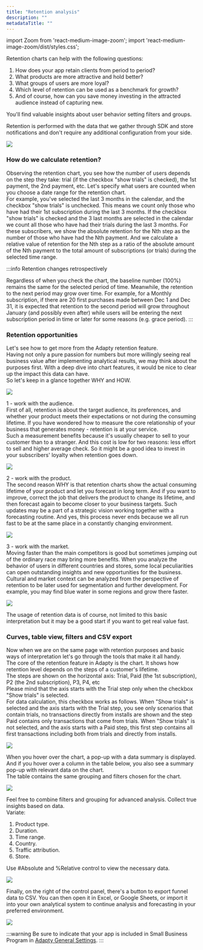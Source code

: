 ```yaml
---
title: "Retention analysis"
description: ""
metadataTitle: ""
---
```


import Zoom from 'react-medium-image-zoom';
import 'react-medium-image-zoom/dist/styles.css';

Retention charts can help with the following questions:

1. How does your app retain clients from period to period?
2. What products are more attractive and hold better?
3. What groups of users are more loyal? 
4. Which level of retention can be used as a benchmark for growth?
5. And of course, how can you save money investing in the attracted audience instead of capturing new.

You'll find valuable insights about user behavior setting filters and groups.   

Retention is performed with the data that we gather through SDK and store notifications and don't require any additional configuration from your side.


<Zoom>
  <img src={require('./img/86dc5ac-CleanShot_2023-01-09_at_18.56.15.webp').default}
  style={{
    border: '1px solid #727272', /* border width and color */
    width: '700px', /* image width */
    display: 'block', /* for alignment */
    margin: '0 auto' /* center alignment */
  }}
/>
</Zoom>





### How do we calculate retention?

Observing the retention chart, you see how the number of users depends on the step they take: trial (if the checkbox "show trials" is checked), the 1st payment, the 2nd payment, etc. Let's specify what users are counted when you choose a date range for the retention chart.  
For example, you've selected the last 3 months in the calendar, and the checkbox "show trials" is unchecked. This means we count only those who have had their 1st subscription during the last 3 months. If the checkbox "show trials" is checked and the 3 last months are selected in the calendar we count all those who have had their trials during the last 3 months. For these subscribers, we show the absolute retention for the Nth step as the number of those who have had the Nth payment. And we calculate a relative value of retention for the Nth step as a ratio of the absolute amount of the Nth payment to the total amount of subscriptions (or trials) during the selected time range.     

:::info
Retention changes retrospectively

Regardless of when you check the chart, the baseline number (100%) remains the same for the selected period of time. Meanwhile, the retention to the next period may grow over time.
For example, for a Monthly subscription, if there are 20 first purchases made between Dec 1 and Dec 31, it is expected that retention to the second period will grow throughout January (and possibly even after) while users will be entering the next subscription period in time or later for some reasons (e.g. grace period).
:::

### Retention opportunities

Let's see how to get more from the Adapty retention feature.  
Having not only a pure passion for numbers but more willingly seeing real business value after implementing analytical results, we may think about the purposes first. With a deep dive into chart features, it would be nice to clear up the impact this data can have.  
So let's keep in a glance together WHY and HOW. 


<Zoom>
  <img src={require('./img/e501382-CleanShot_2022-07-11_at_21.09.20.webp').default}
  style={{
    border: '1px solid #727272', /* border width and color */
    width: '700px', /* image width */
    display: 'block', /* for alignment */
    margin: '0 auto' /* center alignment */
  }}
/>
</Zoom>





1 - work with the audience.  
First of all, retention is about the target audience, its preferences, and whether your product meets their expectations or not during the consuming lifetime. If you have wondered how to measure the core relationship of your business that generates money - retention is at your service.  
Such a measurement benefits because it's usually cheaper to sell to your customer than to a stranger. And this cost is low for two reasons: less effort to sell and higher average check. So it might be a good idea to invest in your subscribers' loyalty when retention goes down. 


<Zoom>
  <img src={require('./img/e10de4a-CleanShot_2022-07-11_at_21.06.45.webp').default}
  style={{
    border: '1px solid #727272', /* border width and color */
    width: '700px', /* image width */
    display: 'block', /* for alignment */
    margin: '0 auto' /* center alignment */
  }}
/>
</Zoom>





2 - work with the product.  
The second reason WHY is that retention charts show the actual consuming lifetime of your product and let you forecast in long term. And if you want to improve, correct the job that delivers the product to change its lifetime, and then forecast again to become closer to your business targets. Such updates may be a part of a strategic vision working together with a forecasting routine. And yes, this process never ends because we all run fast to be at the same place in a constantly changing environment.


<Zoom>
  <img src={require('./img/26a7026-CleanShot_2022-07-11_at_21.36.36.webp').default}
  style={{
    border: '1px solid #727272', /* border width and color */
    width: '700px', /* image width */
    display: 'block', /* for alignment */
    margin: '0 auto' /* center alignment */
  }}
/>
</Zoom>





3 - work with the market.  
Moving faster than the main competitors is good but sometimes jumping out of the ordinary race may bring more benefits. When you analyze the behavior of users in different countries and stores, some local peculiarities can open outstanding insights and new opportunities for the business. Cultural and market context can be analyzed from the perspective of retention to be later used for segmentation and further development. For example, you may find blue water in some regions and grow there faster.  


<Zoom>
  <img src={require('./img/cee8bd6-CleanShot_2022-07-11_at_22.02.39.webp').default}
  style={{
    border: '1px solid #727272', /* border width and color */
    width: '700px', /* image width */
    display: 'block', /* for alignment */
    margin: '0 auto' /* center alignment */
  }}
/>
</Zoom>





The usage of retention data is of course, not limited to this basic interpretation but it may be a good start if you want to get real value fast.  

### Curves, table view, filters and CSV export

Now when we are on the same page with retention purposes and basic ways of interpretation let's go through the tools that make it all handy.  
The core of the retention feature in Adapty is the chart. It shows how retention level depends on the steps of a customer's lifetime.  
The steps are shown on the horizontal axis: Trial, Paid (the 1st subscription), P2 (the 2nd subscription), P3, P4, etc  
Please mind that the axis starts with the Trial step only when the checkbox "Show trials" is selected.  
For data calculation, this checkbox works as follows. When "Show trials" is selected and the axis starts with the Trial step, you see only scenarios that contain trials, no transactions directly from installs are shown and the step Paid contains only transactions that come from trials. When "Show trials" is not selected, and the axis starts with a Paid step, this first step contains all first transactions including both from trials and directly from installs.


<Zoom>
  <img src={require('./img/d849428-CleanShot_2022-07-12_at_11.24.57.webp').default}
  style={{
    border: '1px solid #727272', /* border width and color */
    width: '700px', /* image width */
    display: 'block', /* for alignment */
    margin: '0 auto' /* center alignment */
  }}
/>
</Zoom>





When you hover over the chart, a pop-up with a data summary is displayed. And if you hover over a column in the table below, you also see a summary pop-up with relevant data on the chart.  
The table contains the same grouping and filters chosen for the chart.


<Zoom>
  <img src={require('./img/e8803c2-CleanShot_2022-07-12_at_11.50.48.webp').default}
  style={{
    border: '1px solid #727272', /* border width and color */
    width: '700px', /* image width */
    display: 'block', /* for alignment */
    margin: '0 auto' /* center alignment */
  }}
/>
</Zoom>





Feel free to combine filters and grouping for advanced analysis. Collect true insights based on data.  
Variate: 

1. Product type.
2. Duration.
3. Time range. 
4. Country.
5. Traffic attribution.
6. Store.

Use #Absolute and %Relative control to view the necessary data.


<Zoom>
  <img src={require('./img/d891f77-CleanShot_2022-07-12_at_12.43.11.webp').default}
  style={{
    border: '1px solid #727272', /* border width and color */
    width: '700px', /* image width */
    display: 'block', /* for alignment */
    margin: '0 auto' /* center alignment */
  }}
/>
</Zoom>





Finally, on the right of the control panel, there's a button to export funnel data to CSV. You can then open it in Excel, or Google Sheets, or import it into your own analytical system to continue analysis and forecasting in your preferred environment.  


<Zoom>
  <img src={require('./img/f351197-CleanShot_2022-07-12_at_13.26.49.webp').default}
  style={{
    border: '1px solid #727272', /* border width and color */
    width: '700px', /* image width */
    display: 'block', /* for alignment */
    margin: '0 auto' /* center alignment */
  }}
/>
</Zoom>





:::warning
Be sure to indicate that your app is included in Small Business Program in [Adapty General Settings](https://app.adapty.io/settings/general).
:::
